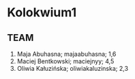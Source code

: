 # Kolokwium1

## TEAM

1. Maja Abuhasna; majaabuhasna; 1,6
2. Maciej Bentkowski; maciejnyy; 4,5
3. Oliwia Kałuzińska; oliwiakaluzinska; 2,3

